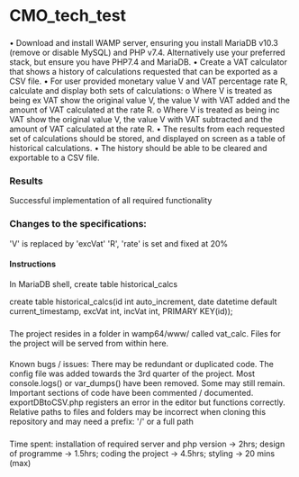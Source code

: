 # CMO_tech_test

###

• Download and install WAMP server, ensuring you install MariaDB v10.3 (remove or disable MySQL) and PHP v7.4. Alternatively use your preferred stack, but ensure you have PHP7.4 and MariaDB.
• Create a VAT calculator that shows a history of calculations requested that can be exported as a CSV file.
• For user provided monetary value V and VAT percentage rate R, calculate and display both sets of calculations:
o Where V is treated as being ex VAT show the original value V, the value V with VAT added and the amount of VAT calculated at the rate R.
o Where V is treated as being inc VAT show the original value V, the value V with VAT subtracted and the amount of VAT calculated at the rate R.
• The results from each requested set of calculations should be stored, and displayed on screen as a table of historical calculations.
• The history should be able to be cleared and exportable to a CSV file.

### Results

Successful implementation of all required functionality

### Changes to the specifications:

'V' is replaced by 'excVat'
'R', 'rate' is set and fixed at 20%

#### Instructions

In MariaDB shell, create table historical_calcs

create table historical_calcs(id int auto_increment, date datetime default current_timestamp, excVat int, incVat int, PRIMARY KEY(id));

#####

The project resides in a folder in wamp64/www/ called vat_calc. Files for the project will be served from within here.

####

Known bugs / issues:
There may be redundant or duplicated code. The config file was added towards the 3rd quarter of the project.
Most console.logs() or var_dumps() have been removed. Some may still remain.
Important sections of code have been commented / documented.
exportDBtoCSV.php registers an error in the editor but functions correctly.
Relative paths to files and folders may be incorrect when cloning this repository and may need a prefix: '/' or a full path

#####

Time spent: installation of required server and php version -> 2hrs; design of programme -> 1.5hrs; coding the project -> 4.5hrs; styling -> 20 mins (max)
